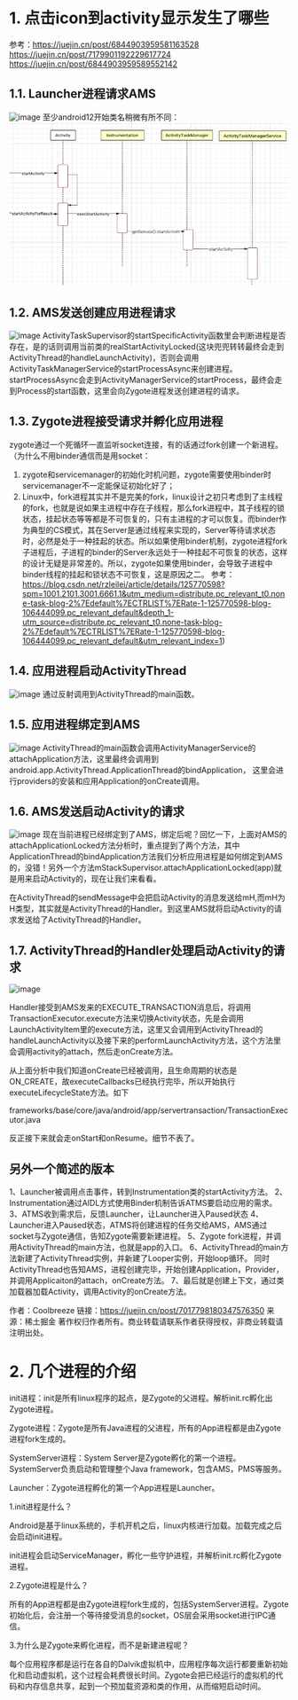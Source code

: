 # 1. 点击icon到activity显示发生了哪些
参考：https://juejin.cn/post/6844903959581163528  
https://juejin.cn/post/7179901192229617724
https://juejin.cn/post/6844903959589552142
## 1.1. Launcher进程请求AMS
![image](https://p1-jj.byteimg.com/tos-cn-i-t2oaga2asx/gold-user-assets/2019/10/9/16daf8c05d64c40a~tplv-t2oaga2asx-zoom-in-crop-mark:3024:0:0:0.image)
至少android12开始类名稍微有所不同：
![image](https://raw.githubusercontent.com/LvKang-insist/PicGo/main/img/202212211646368.png)

## 1.2. AMS发送创建应用进程请求
![image](https://p1-jj.byteimg.com/tos-cn-i-t2oaga2asx/gold-user-assets/2019/10/9/16daf8c04147e855~tplv-t2oaga2asx-zoom-in-crop-mark:3024:0:0:0.image)
ActivityTaskSupervisor的startSpecificActivity函数里会判断进程是否存在，是的话则调用当前类的realStartActivityLocked(这块兜兜转转最终会走到ActivityThread的handleLaunchActivity)，否则会调用ActivityTaskManagerService的startProcessAsync来创建进程。  
startProcessAsync会走到ActivityManagerService的startProcess，最终会走到Process的start函数，这里会向Zygote进程发送创建进程的请求。
## 1.3. Zygote进程接受请求并孵化应用进程
zygote通过一个死循环一直监听socket连接，有的话通过fork创建一个新进程。（为什么不用binder通信而是用socket：  
1. zygote和servicemanager的初始化时机问题，zygote需要使用binder时servicemanager不一定能保证初始化好了；
2. Linux中，fork进程其实并不是完美的fork，linux设计之初只考虑到了主线程的fork，也就是说如果主进程中存在子线程，那么fork进程中，其子线程的锁状态，挂起状态等等都是不可恢复的，只有主进程的才可以恢复。而binder作为典型的CS模式，其在Server是通过线程来实现的，Server等待请求状态时，必然是处于一种挂起的状态。所以如果使用binder机制，zygote进程fork子进程后，子进程的binder的Server永远处于一种挂起不可恢复的状态，这样的设计无疑是非常差的。所以，zygote如果使用binder，会导致子进程中binder线程的挂起和锁状态不可恢复，这是原因之二。 参考：https://blog.csdn.net/rzleilei/article/details/125770598?spm=1001.2101.3001.6661.1&utm_medium=distribute.pc_relevant_t0.none-task-blog-2%7Edefault%7ECTRLIST%7ERate-1-125770598-blog-106444099.pc_relevant_default&depth_1-utm_source=distribute.pc_relevant_t0.none-task-blog-2%7Edefault%7ECTRLIST%7ERate-1-125770598-blog-106444099.pc_relevant_default&utm_relevant_index=1)
## 1.4. 应用进程启动ActivityThread
![image](https://p1-jj.byteimg.com/tos-cn-i-t2oaga2asx/gold-user-assets/2019/10/9/16daf8c06d05ab45~tplv-t2oaga2asx-zoom-in-crop-mark:3024:0:0:0.image)
通过反射调用到ActivityThread的main函数。
## 1.5. 应用进程绑定到AMS
![image](https://p1-jj.byteimg.com/tos-cn-i-t2oaga2asx/gold-user-assets/2019/10/9/16daf8e5b89da8cb~tplv-t2oaga2asx-zoom-in-crop-mark:3024:0:0:0.image)
ActivityThread的main函数会调用ActivityManagerService的attachApplication方法，这里最终会调用到android.app.ActivityThread.ApplicationThread的bindApplication，
这里会进行providers的安装和应用Application的onCreate调用。
## 1.6. AMS发送启动Activity的请求
![image](https://p1-jj.byteimg.com/tos-cn-i-t2oaga2asx/gold-user-assets/2019/10/9/16daf8e5b8b0ec4d~tplv-t2oaga2asx-zoom-in-crop-mark:3024:0:0:0.image)
现在当前进程已经绑定到了AMS，绑定后呢？回忆一下，上面对AMS的attachApplicationLocked方法分析时，重点提到了两个方法，其中ApplicationThread的bindApplication方法我们分析应用进程是如何绑定到AMS的，没错！另外一个方法mStackSupervisor.attachApplicationLocked(app)就是用来启动Activity的，现在让我们来看看。  

在ActivityThread的sendMessage中会把启动Activity的消息发送给mH,而mH为H类型，其实就是ActivityThread的Handler。到这里AMS就将启动Activity的请求发送给了ActivityThread的Handler。
## 1.7. ActivityThread的Handler处理启动Activity的请求
![image](https://p1-jj.byteimg.com/tos-cn-i-t2oaga2asx/gold-user-assets/2019/10/9/16daf8e5b8cbe5ce~tplv-t2oaga2asx-zoom-in-crop-mark:3024:0:0:0.image)

Handler接受到AMS发来的EXECUTE_TRANSACTION消息后，将调用TransactionExecutor.execute方法来切换Activity状态，先是会调用LaunchActivityItem里的execute方法，这里又会调用到ActivityThread的handleLaunchActivity以及接下来的performLaunchActivity方法，这个方法里会调用activity的attach，然后走onCreate方法。

从上面分析中我们知道onCreate已经被调用，且生命周期的状态是ON_CREATE，故executeCallbacks已经执行完毕，所以开始执行executeLifecycleState方法。如下

frameworks/base/core/java/android/app/servertransaction/TransactionExecutor.java

反正接下来就会走onStart和onResume。细节不表了。

## 另外一个简述的版本
1、Launcher被调用点击事件，转到Instrumentation类的startActivity方法。
2、Instrumentation通过AIDL方式使用Binder机制告诉ATMS要启动应用的需求。
3、ATMS收到需求后，反馈Launcher，让Launcher进入Paused状态
4、Launcher进入Paused状态，ATMS将创建进程的任务交给AMS，AMS通过socket与Zygote通信，告知Zygote需要新建进程。
5、Zygote fork进程，并调用ActivityThread的main方法，也就是app的入口。
6、ActivityThread的main方法新建了ActivityThread实例，并新建了Looper实例，开始loop循环。
同时ActivityThread也告知AMS，进程创建完毕，开始创建Application，Provider，并调用Applicaiton的attach，onCreate方法。
7、最后就是创建上下文，通过类加载器加载Activity，调用Activity的onCreate方法。

作者：Coolbreeze
链接：https://juejin.cn/post/7017798180347576350
来源：稀土掘金
著作权归作者所有。商业转载请联系作者获得授权，非商业转载请注明出处。
# 2. 几个进程的介绍
init进程：init是所有linux程序的起点，是Zygote的父进程。解析init.rc孵化出Zygote进程。

Zygote进程：Zygote是所有Java进程的父进程，所有的App进程都是由Zygote进程fork生成的。

SystemServer进程：System Server是Zygote孵化的第一个进程。SystemServer负责启动和管理整个Java framework，包含AMS，PMS等服务。

Launcher：Zygote进程孵化的第一个App进程是Launcher。

1.init进程是什么？

Android是基于linux系统的，手机开机之后，linux内核进行加载。加载完成之后会启动init进程。

init进程会启动ServiceManager，孵化一些守护进程，并解析init.rc孵化Zygote进程。

2.Zygote进程是什么？

所有的App进程都是由Zygote进程fork生成的，包括SystemServer进程。Zygote初始化后，会注册一个等待接受消息的socket，OS层会采用socket进行IPC通信。

3.为什么是Zygote来孵化进程，而不是新建进程呢？

每个应用程序都是运行在各自的Dalvik虚拟机中，应用程序每次运行都要重新初始化和启动虚拟机，这个过程会耗费很长时间。Zygote会把已经运行的虚拟机的代码和内存信息共享，起到一个预加载资源和类的作用，从而缩短启动时间。